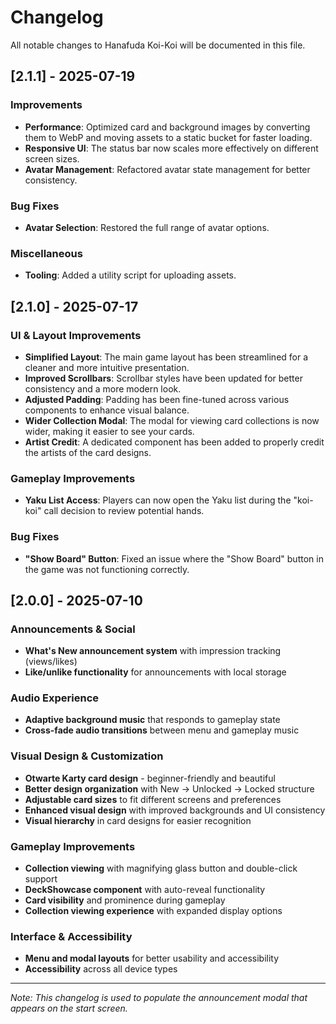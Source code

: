 # Changelog

All notable changes to Hanafuda Koi-Koi will be documented in this file.

## [2.1.1] - 2025-07-19

### Improvements
- **Performance**: Optimized card and background images by converting them to WebP and moving assets to a static bucket for faster loading.
- **Responsive UI**: The status bar now scales more effectively on different screen sizes.
- **Avatar Management**: Refactored avatar state management for better consistency.

### Bug Fixes
- **Avatar Selection**: Restored the full range of avatar options.

### Miscellaneous
- **Tooling**: Added a utility script for uploading assets.

## [2.1.0] - 2025-07-17

### UI & Layout Improvements
- **Simplified Layout**: The main game layout has been streamlined for a cleaner and more intuitive presentation.
- **Improved Scrollbars**: Scrollbar styles have been updated for better consistency and a more modern look.
- **Adjusted Padding**: Padding has been fine-tuned across various components to enhance visual balance.
- **Wider Collection Modal**: The modal for viewing card collections is now wider, making it easier to see your cards.
- **Artist Credit**: A dedicated component has been added to properly credit the artists of the card designs.

### Gameplay Improvements
- **Yaku List Access**: Players can now open the Yaku list during the "koi-koi" call decision to review potential hands.

### Bug Fixes
- **"Show Board" Button**: Fixed an issue where the "Show Board" button in the game was not functioning correctly.

## [2.0.0] - 2025-07-10

### Announcements & Social
- **What's New announcement system** with impression tracking (views/likes)
- **Like/unlike functionality** for announcements with local storage

### Audio Experience
- **Adaptive background music** that responds to gameplay state
- **Cross-fade audio transitions** between menu and gameplay music

### Visual Design & Customization
- **Otwarte Karty card design** - beginner-friendly and beautiful
- **Better design organization** with New → Unlocked → Locked structure
- **Adjustable card sizes** to fit different screens and preferences
- **Enhanced visual design** with improved backgrounds and UI consistency
- **Visual hierarchy** in card designs for easier recognition

### Gameplay Improvements
- **Collection viewing** with magnifying glass button and double-click support
- **DeckShowcase component** with auto-reveal functionality
- **Card visibility** and prominence during gameplay
- **Collection viewing experience** with expanded display options

### Interface & Accessibility
- **Menu and modal layouts** for better usability and accessibility
- **Accessibility** across all device types

---

*Note: This changelog is used to populate the announcement modal that appears on the start screen.*
